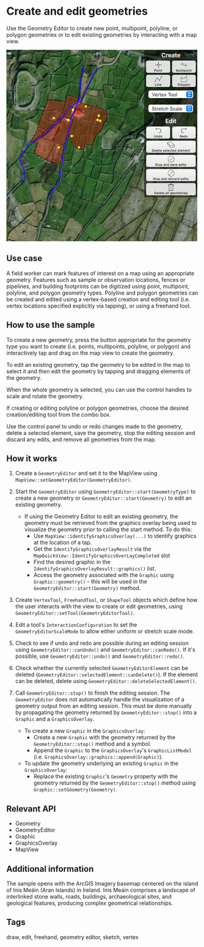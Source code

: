 # Create and edit geometries

Use the Geometry Editor to create new point, multipoint, polyline, or polygon geometries or to edit existing geometries by interacting with a map view.

![](screenshot.png)

## Use case

A field worker can mark features of interest on a map using an appropriate geometry. Features such as sample or observation locations, fences or pipelines, and building footprints can be digitized using point, multipoint, polyline, and polygon geometry types. Polyline and polygon geometries can be created and edited using a vertex-based creation and editing tool (i.e. vertex locations specified explicitly via tapping), or using a freehand tool.

## How to use the sample

To create a new geometry, press the button appropriate for the geometry type you want to create (i.e. points, multipoints, polyline, or polygon) and interactively tap and drag on the map view to create the geometry.

To edit an existing geometry, tap the geometry to be edited in the map to select it and then edit the geometry by tapping and dragging elements of the geometry.

When the whole geometry is selected, you can use the control handles to scale and rotate the geometry.

If creating or editing polyline or polygon geometries, choose the desired creation/editing tool from the combo box.

Use the control panel to undo or redo changes made to the geometry, delete a selected element, save the geometry, stop the editing session and discard any edits, and remove all geometries from the map.

## How it works

1. Create a `GeometryEditor` and set it to the MapView using `MapView::setGeometryEditor(GeometryEditor)`.
2. Start the `GeometryEditor` using `GeometryEditor::start(GeometryType)` to create a new geometry or `GeometryEditor::start(Geometry)` to edit an existing geometry.
    - If using the Geometry Editor to edit an existing geometry, the geometry must be retrieved from the graphics overlay being used to visualize the geometry prior to calling the start method. To do this:
        - Use `MapView::identifyGraphicsOverlay(...)` to identify graphics at the location of a tap.
        - Get the `IdentifyGraphicsOverlayResult` via the `MapQuickView::IdentifyGraphicsOverLayCompleted` slot
        - Find the desired graphic in the `IdentifyGraphicsOverlayResult::graphics()` list.
        - Access the geometry associated with the `Graphic` using `Graphic::geometry()` - this will be used in the `GeometryEditor::start(Geometry)` method.

3. Create `VertexTool`,  `FreehandTool`, or `ShapeTool` objects which define how the user interacts with the view to create or edit geometries, using `GeometryEditor::setTool(GeometryEditorTool)`.
4. Edit a tool's `InteractionConfiguration` to set the `GeometryEditorScaleMode` to allow either uniform or stretch scale mode.
5. Check to see if undo and redo are possible during an editing session using `GeometryEditor::canUndo()` and `GeometryEditor::canRedo()`. If it's possible, use `GeometryEditor::undo()` and `GeometryEditor::redo()`.
6. Check whether the currently selected `GeometryEditorElement` can be deleted (`GeometryEditor::selectedElement::canDelete()`). If the element can be deleted, delete using `GeometryEditor::deleteSelectedElement()`.
7. Call `GeometryEditor::stop()` to finish the editing session. The `GeometryEditor` does not automatically handle the visualization of a geometry output from an editing session. This must be done manually by propagating the geometry returned by `GeometryEditor::stop()` into a `Graphic` and a `GraphicsOverlay`.
    - To create a new `Graphic` in the `GraphicsOverlay`:
        - Create a new `Graphic` with the geometry returned by the `GeometryEditor::stop()` method and a symbol.
        - Append the `Graphic` to the `GraphicsOverlay`'s `GraphicListModel` (i.e. `GraphicsOverlay::graphics::append(Graphic)`).
    - To update the geometry underlying an existing `Graphic` in the `GraphicsOverlay`:
        - Replace the existing `Graphic`'s `Geometry` property with the geometry returned by the `GeometryEditor::stop()` method using `Graphic::setGeometry(Geometry)`.


## Relevant API

* Geometry
* GeometryEditor
* Graphic
* GraphicsOverlay
* MapView

## Additional information

The sample opens with the ArcGIS Imagery basemap centered on the island of Inis Meáin (Aran Islands) in Ireland. Inis Meáin comprises a landscape of interlinked stone walls, roads, buildings, archaeological sites, and geological features, producing complex geometrical relationships.

## Tags

draw, edit, freehand, geometry editor, sketch, vertex
